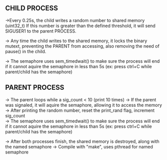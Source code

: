 ## CHILD PROCESS
->Every 0.25s, the child writes a random number to shared memory (uint32_t) If this number is greater
 than the defined threshold, it will send SIGUSER1 to the parent PROCESS.

-> Any time the child writes to the shared memory, it locks the binary mutext, preventing the PARENT
 from accessing, also removing the need of pause() in the child.

-> The semaphore uses sem_timedwait() to make sure the process will end if it cannot aquire the
 semaphore in less than 5s (ex: press ctrl+C while parent/child has the semaphore)

## PARENT PROCESS
-> The parent loops while a sig_count < 10 (print 10 times)
-> If the parent was signaled, it will aquire the semaphore, allowing it to access the memory
-> After printing the random number, reset the print_rand flag, increment sig_count\
-> The semaphore uses sem_timedwait() to make sure the process will end if it cannot aquire the
 semaphore in less than 5s (ex: press ctrl+C while parent/child has the semaphore)


-> After both processes finish, the shared memory is destroyed, along with the named semaphore
-> Compile with "make", uses pthread for named semaphore
